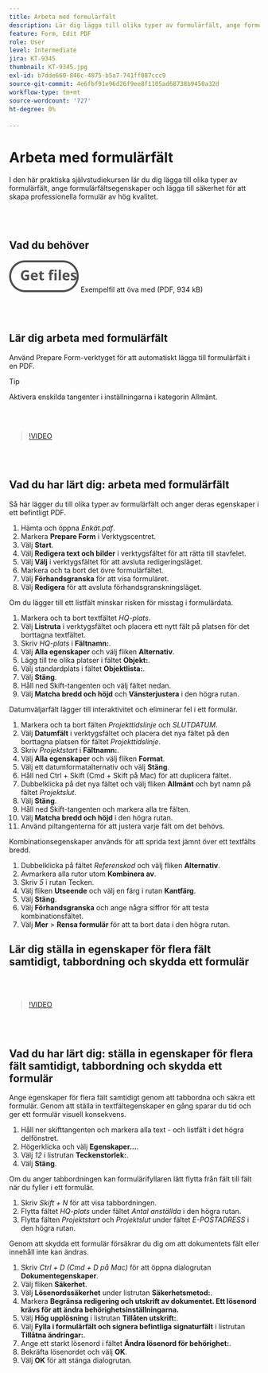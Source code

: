 ```yaml
---
title: Arbeta med formulärfält
description: Lär dig lägga till olika typer av formulärfält, ange formulärfältegenskaper och lägga till säkerhet för att skapa professionella formulär av hög kvalitet
feature: Form, Edit PDF
role: User
level: Intermediate
jira: KT-9345
thumbnail: KT-9345.jpg
exl-id: b7dde660-846c-4875-b5a7-741ff087ccc9
source-git-commit: 4e6fbf91e96d26f9ee8f1105ad68738b9450a32d
workflow-type: tm+mt
source-wordcount: '727'
ht-degree: 0%

---
```


# Arbeta med formulärfält

I den här praktiska självstudiekursen lär du dig lägga till olika typer av formulärfält, ange formulärfältsegenskaper och lägga till säkerhet för att skapa professionella formulär av hög kvalitet.

<br> 

## Vad du behöver

[![Hämta fil](../assets/Getfiles.svg)](../assets/Questionnaire.pdf)
Exempelfil att öva med (PDF, 934 kB)

<br> 

## Lär dig arbeta med formulärfält

Använd Prepare Form-verktyget för att automatiskt lägga till formulärfält i en PDF.

>[!TIP]
>
>Aktivera enskilda tangenter i inställningarna i kategorin Allmänt.

<br> 

>[!VIDEO](https://video.tv.adobe.com/v/340084?quality=12&learn=on&hidetitle=true)

<br> 

## Vad du har lärt dig: arbeta med formulärfält

Så här lägger du till olika typer av formulärfält och anger deras egenskaper i ett befintligt PDF.

1. Hämta och öppna *Enkät.pdf*.
1. Markera **Prepare Form** i Verktygscentret.
1. Välj **Start**.
1. Välj **Redigera text och bilder** i verktygsfältet för att rätta till stavfelet.
1. Välj **Välj** i verktygsfältet för att avsluta redigeringsläget.
1. Markera och ta bort det övre formulärfältet.
1. Välj **Förhandsgranska** för att visa formuläret.
1. Välj **Redigera** för att avsluta förhandsgranskningsläget.

Om du lägger till ett listfält minskar risken för misstag i formulärdata.

1. Markera och ta bort textfältet *HQ-plats*.
1. Välj **Listruta** i verktygsfältet och placera ett nytt fält på platsen för det borttagna textfältet.
1. Skriv *HQ-plats* i **Fältnamn:**.
1. Välj **Alla egenskaper** och välj fliken **Alternativ**.
1. Lägg till tre olika platser i fältet **Objekt:**.
1. Välj standardplats i fältet **Objektlista:**.
1. Välj **Stäng**.
1. Håll ned Skift-tangenten och välj fältet nedan.
1. Välj **Matcha bredd och höjd** och **Vänsterjustera** i den högra rutan.

Datumväljarfält lägger till interaktivitet och eliminerar fel i ett formulär.

1. Markera och ta bort fälten *Projekttidslinje* och *SLUTDATUM*.
1. Välj **Datumfält** i verktygsfältet och placera det nya fältet på den borttagna platsen för fältet *Projekttidslinje*.
1. Skriv *Projektstart* i **Fältnamn:**.
1. Välj **Alla egenskaper** och välj fliken **Format**.
1. Välj ett datumformatalternativ och välj **Stäng**.
1. Håll ned Ctrl + Skift (Cmd + Skift på Mac) för att duplicera fältet.
1. Dubbelklicka på det nya fältet och välj fliken **Allmänt** och byt namn på fältet *Projektslut*.
1. Välj **Stäng**.
1. Håll ned Skift-tangenten och markera alla tre fälten.
1. Välj **Matcha bredd och höjd** i den högra rutan.
1. Använd piltangenterna för att justera varje fält om det behövs.

Kombinationsegenskaper används för att sprida text jämnt över ett textfälts bredd.

1. Dubbelklicka på fältet *Referenskod* och välj fliken **Alternativ**.
1. Avmarkera alla rutor utom **Kombinera av**.
1. Skriv *5* i rutan Tecken.
1. Välj fliken **Utseende** och välj en färg i rutan **Kantfärg**.
1. Välj **Stäng**.
1. Välj **Förhandsgranska** och ange några siffror för att testa kombinationsfältet.
1. Välj **Mer** > **Rensa formulär** för att ta bort data i den högra rutan.

## Lär dig ställa in egenskaper för flera fält samtidigt, tabbordning och skydda ett formulär

<br> 

>[!VIDEO](https://video.tv.adobe.com/v/340096?hidetitle=true)

<br> 

## Vad du har lärt dig: ställa in egenskaper för flera fält samtidigt, tabbordning och skydda ett formulär

Ange egenskaper för flera fält samtidigt genom att tabbordna och säkra ett formulär. Genom att ställa in textfältegenskaper en gång sparar du tid och ger ett formulär visuell konsekvens.

1. Håll ner skifttangenten och markera alla text - och listfält i det högra delfönstret.
1. Högerklicka och välj **Egenskaper...**.
1. Välj *12* i listrutan **Teckenstorlek:**.
1. Välj **Stäng**.

Om du anger tabbordningen kan formulärifyllaren lätt flytta från fält till fält när du fyller i ett formulär.

1. Skriv *Skift + N* för att visa tabbordningen.
1. Flytta fältet *HQ-plats* under fältet *Antal anställda* i den högra rutan.
1. Flytta fälten *Projektstart* och *Projektslut* under fältet *E-POSTADRESS* i den högra rutan.

Genom att skydda ett formulär försäkrar du dig om att dokumentets fält eller innehåll inte kan ändras.

1. Skriv *Ctrl + D (Cmd + D på Mac)* för att öppna dialogrutan **Dokumentegenskaper**.
1. Välj fliken **Säkerhet**.
1. Välj **Lösenordssäkerhet** under listrutan **Säkerhetsmetod:**.
1. Markera **Begränsa redigering och utskrift av dokumentet. Ett lösenord krävs för att ändra behörighetsinställningarna.**
1. Välj **Hög upplösning** i listrutan **Tillåten utskrift:**.
1. Välj **Fylla i formulärfält och signera befintliga signaturfält** i listrutan **Tillåtna ändringar:**.
1. Ange ett starkt lösenord i fältet **Ändra lösenord för behörighet:**.
1. Bekräfta lösenordet och välj **OK**.
1. Välj **OK** för att stänga dialogrutan.

